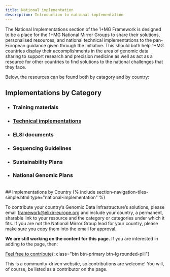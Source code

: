 ```yaml
---
title: National implementation
description: Introduction to national implementation
---
```


The National Implementations section of the 1+MG Framework is designed to be a place for the 1+MG National Mirror Groups to share their solutions, personalised resources, and national technical implementations to the pan-European guidance given through the Initiative.  This should both help 1+MG countries display their accomplishments in the area of genomic data sharing to support research and precision medicine as well as act as a resource for other countries to find solutions to the national challenges that they face.

Below, the resources can be found both by catagory and by country:

## Implementations by Category

* ### Training materials
* ### <a href="{{'/technical-implementation' | relative_url}}">Technical implementations</a>
* ### ELSI documents
* ### Sequencing Guidelines
* ### Sustainability Plans
* ### National Genomic Plans

<br />
## Implementations by Country
{% include section-navigation-tiles-simple.html type="national-implementation" %}


To contribute your country’s Genomic Data Infrastructure’s solutions, please email [framework@elixir-europe.org](mailto:framework@elixir-europe.org) and include your country, a permanent, sharable link to your resource and the category or categories under which it fits.  If you are not the National Mirror Group lead for your country, please make sure you copy them into the email for approval.


**We are still working on the content for this page.** If you are interested in adding to the page, then:

[Feel free to contribute](how_to_contribute){: class="btn btn-primary btn-lg rounded-pill"}

This is a community-driven website, so contributions are welcome! You will, of course, be listed as a contributor on the page.
